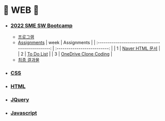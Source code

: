 # :star2: WEB :star2:

- ### [2022 SME SW Bootcamp](https://github.com/TEAMLAB-Lecture/sme-swbootcamp-hw-repository)

  - [프로그램](https://blissray.notion.site/SME-SW-Bootcamp-1f9f6bfffb5b40699ef8168f49ae101c)
  - [Assignments](https://github.com/Chaewon-Leee/TIL/tree/main/WEB/SME_SW_Bootcamp)
    | week | Assignments |
    | :-----------------------------------------------: | :--------------------------: |
    | 1 | [Naver HTML 문서](https://github.com/Chaewon-Leee/TIL/tree/main/WEB/SME_SW_Bootcamp/Naver) |
    | 2 | [To Do List](https://github.com/Chaewon-Leee/TIL/tree/main/WEB/SME_SW_Bootcamp/Todolist) |
    | 3 | [OneDrive Clone Coding](https://github.com/Chaewon-Leee/TIL/tree/main/WEB/SME_SW_Bootcamp/onedrive) |
  - [최종 결과물](https://github.com/Chaewon-Leee/PROJECT_DDAOM)

- ### [CSS]()

- ### [HTML]()

- ### [JQuery]()

- ### [Javascript]()
